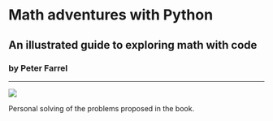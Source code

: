 # Math adventures with Python
## An illustrated guide to exploring math with code
### by Peter Farrel

------------

![](https://1drv.ms/u/s!At49W9LBxFG6d5wNTq_rHqJ8ddE?e=mtVUyK)

Personal solving of the problems proposed in the book.